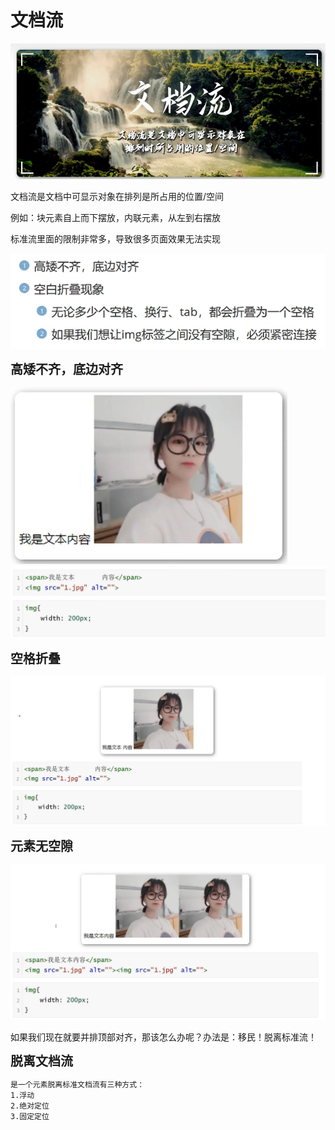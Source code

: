 <h1>文档流</h1>

![Alt text](image.png)

文档流是文档中可显示对象在排列是所占用的位置/空间

例如：块元素自上而下摆放，内联元素，从左到右摆放

标准流里面的限制非常多，导致很多页面效果无法实现

![Alt text](image-1.png)

<b style="font-size:20px">高矮不齐，底边对齐</b>

![Alt text](image-2.png)
![Alt text](image-3.png)

<b style="font-size:20px">空格折叠</b>

![Alt text](image-4.png)

<b style="font-size:20px">元素无空隙</b>

![Alt text](image-5.png)

如果我们现在就要并排顶部对齐，那该怎么办呢？办法是：移民！脱离标准流！

<b style="font-size:20px">脱离文档流</b>

    是一个元素脱离标准文档流有三种方式：
    1.浮动
    2.绝对定位
    3.固定定位